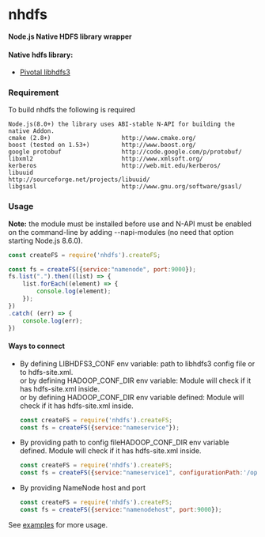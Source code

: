 nhdfs
========================

**Node.js Native HDFS library wrapper**

#### Native hdfs library: 

 - [Pivotal libhdfs3](https://github.com/Pivotal-Data-Attic/pivotalrd-libhdfs3)
 

### Requirement

To build nhdfs the following is required

    Node.js(8.0+) the library uses ABI-stable N-API for building the native Addon.
    cmake (2.8+)                    http://www.cmake.org/
    boost (tested on 1.53+)         http://www.boost.org/
    google protobuf                 http://code.google.com/p/protobuf/
    libxml2                         http://www.xmlsoft.org/
    kerberos                        http://web.mit.edu/kerberos/
    libuuid                         http://sourceforge.net/projects/libuuid/
    libgsasl                        http://www.gnu.org/software/gsasl/

### Usage

**Note:** the module must be installed before use and N-API must be enabled on the 
command-line by adding --napi-modules (no need that option starting Node.js 8.6.0).

``` js
const createFS = require('nhdfs').createFS;

const fs = createFS({service:"namenode", port:9000});
fs.list(".").then((list) => {
    list.forEach((element) => {
        console.log(element);
    });
})
.catch( (err) => {
    console.log(err);
})
```

#### Ways to connect
- By defining LIBHDFS3_CONF env variable: path to libhdfs3 config file or to hdfs-site.xml.  
  or by defining HADOOP_CONF_DIR env variable: Module will check if it has hdfs-site.xml inside.  
  or by defining HADOOP_CONF_DIR env variable defined: Module will check if it has hdfs-site.xml inside.  
    ``` js
    const createFS = require('nhdfs').createFS;
    const fs = createFS({service:"nameservice"});
    ```
- By providing path to config fileHADOOP_CONF_DIR env variable defined. Module will check if it has hdfs-site.xml inside.
    ``` js
    const createFS = require('nhdfs').createFS;
    const fs = createFS({service:"nameservice1", configurationPath:'/opt/hadoop/conf/hdfs-site.xml'});
    ```
- By providing NameNode host and port
    ``` js
    const createFS = require('nhdfs').createFS;
    const fs = createFS({service:"namenodehost", port:9000});
    ```

See [examples](https://github.com/timout/nhdfs/tree/master/examples) for more usage.
